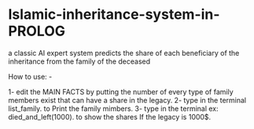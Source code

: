 # Islamic-inheritance-system-in-PROLOG
a classic AI expert system predicts the share of each beneficiary of the inheritance from the family of the deceased

How to use: -

1- edit the MAIN FACTS by putting the number of every type of family members exist that can have a share in the legacy.
2- type in the terminal list_family. to Print the family mimbers.
3- type in the terminal ex: died_and_left(1000). to show the shares If the legacy is 1000$.
